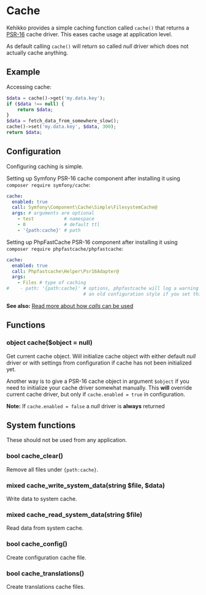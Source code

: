 ---
---

# Cache

Kehikko provides a simple caching function called `cache()` that returns
a [PSR-16](https://www.php-fig.org/psr/psr-16/) cache driver.
This eases cache usage at application level.

As default calling `cache()` will return so called *null* driver which does not
actually cache anything.

## Example

Accessing cache:

```php
$data = cache()->get('my.data.key');
if ($data !== null) {
    return $data;
}
$data = fetch_data_from_somewhere_slow();
cache()->set('my.data.key', $data, 300);
return $data;
```

## Configuration

Configuring caching is simple.

Setting up Symfony PSR-16 cache component after installing it using `composer require symfony/cache`:

```yaml
cache:
  enabled: true
  call: Symfony\Component\Cache\Simple\FilesystemCache@
  args: # arguments are optional
    - test           # namespace
    - 0              # default ttl
    - '{path:cache}' # path
```

Setting up PhpFastCache PSR-16 component after installing it using `composer require phpfastcache/phpfastcache`:

```yaml
cache:
  enabled: true
  call: Phpfastcache\Helper\Psr16Adapter@
  args:
    - Files # type of caching
#    - path: '{path:cache}' # options, phpfastcache will log a warning about
                            # an old configuration style if you set this
```

**See also:** [Read more about how *calls* can be used](calls)

## Functions

### object cache($object = null)

Get current cache object. Will initialize cache object with either default *null* driver or with settings
from configuration if cache has not been initialized yet.

Another way is to give a PSR-16 cache object in argument `$object` if you need to initialize
your cache driver somewhat manually. This **will** override current cache driver, but only if
`cache.enabled = true` in configuration.

**Note:** If `cache.enabled = false` a *null* driver is **always** returned

## System functions

These should not be used from any application.

### bool cache_clear()

Remove all files under `{path:cache}`.

### mixed cache_write_system_data(string $file, $data)

Write data to system cache.

### mixed cache_read_system_data(string $file)

Read data from system cache.

### bool cache_config()

Create configuration cache file.

### bool cache_translations()

Create translations cache files.
